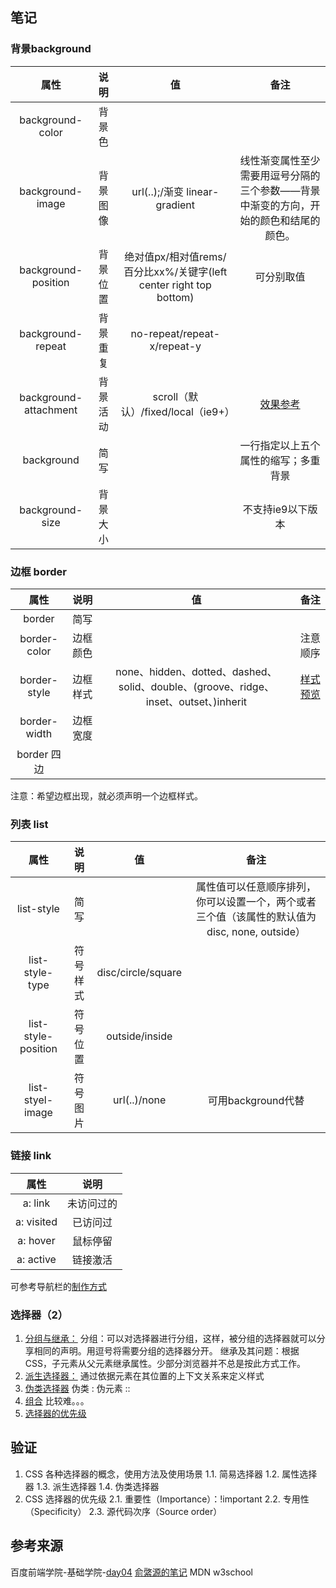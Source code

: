 ## 笔记
### 背景background
| 属性|说明|值|备注|
|:-----:|:-----:|:-----:|:-----:|
|background-color   | 背景色  |   |   |
|background-image   | 背景图像  | url(..);/渐变 linear-gradient |线性渐变属性至少需要用逗号分隔的三个参数——背景中渐变的方向，开始的颜色和结尾的颜色。  |
|background-position  | 背景位置  | 绝对值px/相对值rems/百分比xx%/关键字(left center right top bottom) | 可分别取值 |
|background-repeat   | 背景重复  | no-repeat/repeat-x/repeat-y  |   |
|background-attachment | 背景活动  | scroll（默认）/fixed/local（ie9+）  |[效果参考](https://mdn.github.io/learning-area/css/styling-boxes/backgrounds/background-attachment.html) |
|background   | 简写  |   | 一行指定以上五个属性的缩写；多重背景  |
|background-size   | 背景大小  |   | 不支持ie9以下版本  |

### 边框 border  
| 属性|说明|值|备注|
|:-----:|:-----:|:-----:|:-----:|
|border| 简写  |   |   |
|border-color   | 边框颜色  |   |  注意顺序 |
|border-style   | 边框样式  |none、hidden、dotted、dashed、solid、double、(groove、ridge、inset、outset、)inherit  |  [样式预览](https://developer.mozilla.org/zh-CN/docs/Web/CSS/border-style) |
|border-width   | 边框宽度  |   |   |
|border 四边   |   |   |   |     
注意：希望边框出现，就必须声明一个边框样式。

### 列表 list
| 属性|说明|值|备注|
|:-----:|:-----:|:-----:|:-----:|
|list-style   | 简写  |   | 属性值可以任意顺序排列，你可以设置一个，两个或者三个值（该属性的默认值为 disc, none, outside）  |
|list-style-type   | 符号样式  | disc/circle/square  |   |
|list-style-position  | 符号位置  | outside/inside  |   |
|list-styel-image   | 符号图片  | url(..)/none  |  可用background代替 |

### 链接 link
| 属性|说明|
|:-----:|:-----:|
| a: link   | 未访问过的  |
| a: visited  | 已访问过  |
| a: hover   | 鼠标停留  |
| a: active   | 链接激活  |
可参考导航栏的[制作方式](http://www.runoob.com/css/css-navbar.html)


### 选择器（2）
1. [分组与继承：](http://www.w3school.com.cn/css/css_syntax_pro.asp)
分组：可以对选择器进行分组，这样，被分组的选择器就可以分享相同的声明。用逗号将需要分组的选择器分开。
继承及其问题：根据 CSS，子元素从父元素继承属性。少部分浏览器并不总是按此方式工作。
2. [派生选择器：](http://www.w3school.com.cn/css/css_syntax_descendant_selector.asp)
通过依据元素在其位置的上下文关系来定义样式
3. [伪类选择器](https://developer.mozilla.org/zh-CN/docs/Learn/CSS/Introduction_to_CSS/Pseudo-classes_and_pseudo-elements)
伪类 :
伪元素 ::
4. [组合](https://developer.mozilla.org/zh-CN/docs/Learn/CSS/Introduction_to_CSS/Combinators_and_multiple_selectors)
比较难。。。
5. [选择器的优先级](https://developer.mozilla.org/zh-CN/docs/Learn/CSS/Introduction_to_CSS/Cascade_and_inheritance)


## 验证
1. CSS 各种选择器的概念，使用方法及使用场景
1.1. 简易选择器
1.2. 属性选择器
1.3. 派生选择器
1.4. 伪类选择器
2. CSS 选择器的优先级
2.1. 重要性（Importance）：!important
2.2. 专用性（Specificity）
2.3. 源代码次序（Source order）

## 参考来源
百度前端学院-基础学院-[day04](http://ife.baidu.com/course/detail/id/38)
[俞綮源的笔记](http://ife.baidu.com/note/detail/id/823)
MDN
w3school

